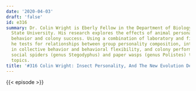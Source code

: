 ```yaml
---
date: '2020-04-03'
draft: 'false'
id: e316
summary: Dr. Colin Wright is Eberly Fellow in the Department of Biology at Pennsylvania
  State University. His research explores the effects of animal personality on collective
  behavior and colony success. Using a combination of laboratory and field experiments,
  he tests for relationships between group personality composition, inter-colony differences
  in collective behavior and behavioral flexibility, and colony performance. He uses
  social spiders (genus Stegodyphus) and paper wasps (genus Polistes) to probe these
  topics.
title: '#316 Colin Wright: Insect Personality, And The New Evolution Deniers'
---
```

{{< episode >}}
